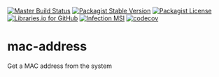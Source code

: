 [![Master Build Status](https://travis-ci.com/CJDennis/mac-address.svg?branch=master)](https://travis-ci.com/CJDennis/mac-address)
[![Packagist Stable Version](https://img.shields.io/packagist/v/cjdennis/mac-address.svg)](https://packagist.org/packages/CJDennis/mac-address)
[![Packagist License](https://img.shields.io/packagist/l/cjdennis/mac-address.svg)](https://packagist.org/packages/CJDennis/mac-address)
[![Libraries.io for GitHub](https://img.shields.io/librariesio/github/CJDennis/mac-address.svg)](https://libraries.io/github/CJDennis/mac-address)
[![Infection MSI](https://badge.stryker-mutator.io/github.com/CJDennis/mac-address/master)](https://infection.github.io)
[![codecov](https://codecov.io/gh/CJDennis/mac-address/branch/master/graph/badge.svg)](https://codecov.io/gh/CJDennis/mac-address)
# mac-address
Get a MAC address from the system
